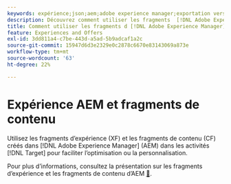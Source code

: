 ```yaml
---
keywords: expérience;json;aem;adobe experience manager;exportation vers adobe target;fragments d’expérience;fragments;XF
description: Découvrez comment utiliser les fragments  [!DNL Adobe Experience Manager] ’expérience dans les activités  [!DNL Adobe Target] .
title: Comment utiliser les fragments d [!DNL Adobe Experience Manager] expérience (AEM) ?
feature: Experiences and Offers
exl-id: 3dd811a4-c7be-443d-a5ad-5b9adcaf1a2c
source-git-commit: 15947d6d3e2329e0c2878c6670e83143069a873e
workflow-type: tm+mt
source-wordcount: '63'
ht-degree: 22%

---
```


# Expérience AEM et fragments de contenu

Utilisez les fragments d’expérience (XF) et les fragments de contenu (CF) créés dans [!DNL Adobe Experience Manager] (AEM) dans les activités [!DNL Target] pour faciliter l’optimisation ou la personnalisation.

Pour plus d’informations, consultez la présentation sur les fragments d’expérience et les fragments de contenu d’AEM [&#128279;](/help/main/c-integrating-target-with-mac/aem/aem-experience-and-content-fragments.md).
